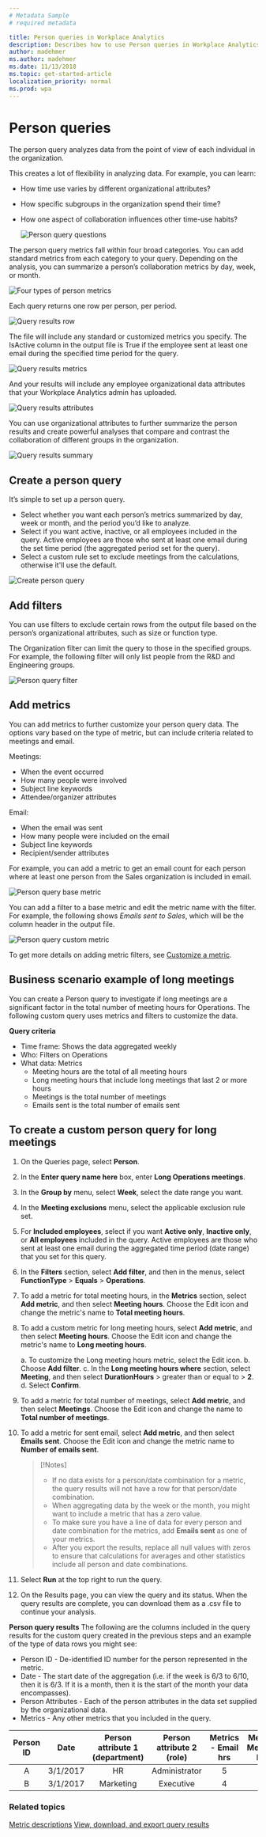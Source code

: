```yaml
---
# Metadata Sample
# required metadata

title: Person queries in Workplace Analytics 
description: Describes how to use Person queries in Workplace Analytics to analyze the collaboration of individuals in your organization, from the point of view of each individual.     
author: madehmer
ms.author: madehmer
ms.date: 11/13/2018
ms.topic: get-started-article
localization_priority: normal 
ms.prod: wpa
---
```

# Person queries

The person query analyzes data from the point of view of each individual in the organization.

This creates a lot of flexibility in analyzing data. For example, you can learn:

* How time use varies by different organizational attributes?
* How specific subgroups in the organization spend their time?
* How one aspect of collaboration influences other time-use habits?

  ![Person query questions](../Images/WpA/Tutorials/Person1.png)

The person query metrics fall within four broad categories. You can add standard metrics from each category to your query. Depending on the analysis, you can summarize a person’s collaboration metrics by day, week, or month.

![Four types of person metrics](../Images/WpA/Tutorials/four-types-of-person-metrics.png)

Each query returns one row per person, per period.

![Query results row](../Images/WpA/tutorials/query-results-row.png)

The file will include any standard or customized metrics you specify. The IsActive column in the output file is True if the employee sent at least one email during the specified time period for the query.

![Query results metrics](../Images/WpA/Tutorials/query-results-metrics.png)

 And your results will include any employee organizational data attributes that your Workplace Analytics admin has uploaded.

![Query results attributes](../Images/WpA/Tutorials/query-results-attributes.png)

You can use organizational attributes to further summarize the person results and create powerful analyses that compare and contrast the collaboration of different groups in the organization.

![Query results summary](../Images/WpA/Tutorials/query-results-summarize.png)

## Create a person query

It’s simple to set up a person query.

* Select whether you want each person’s metrics summarized by day, week or month, and the period you’d like to analyze.
* Select if you want active, inactive, or all employees included in the query. Active employees are those who sent at least one email during the set time period (the aggregated period set for the query).
* Select a custom rule set to exclude meetings from the calculations, otherwise it'll use the default.

![Create person query](../Images/WpA/Tutorials/create-person-query.png)

## Add filters

You can use filters to exclude certain rows from the output file based on the person’s organizational attributes, such as size or function type.

The Organization filter can limit the query to those in the specified groups. For example, the following filter will only list people from the R&D and Engineering groups.

![Person query filter](../Images/WpA/Tutorials/query-filter.png)

## Add metrics

You can add metrics to further customize your person query data. The options vary based on the type of metric, but can include criteria related to meetings and email.

Meetings:

* When the event occurred
* How many people were involved
* Subject line keywords
* Attendee/organizer attributes

Email:

* When the email was sent
* How many people were included on the email
* Subject line keywords
* Recipient/sender attributes

For example, you can add a metric to get an email count for each person where at least one person from the Sales organization is included in email.

 ![Person query base metric](../Images/WpA/Tutorials/query-base-metric.png)

You can add a filter to a base metric and edit the metric name with the filter. For example, the following shows _Emails sent to Sales_, which will be the column header in the output file.

![Person query custom metric](../Images/WpA/Tutorials/query-custom-metric.png)

To get more details on adding metric filters, see [Customize a metric](../Tutorials/customize-a-metric.md).

## Business scenario example of long meetings

You can create a Person query to investigate if long meetings are a significant factor in the total number of meeting hours for Operations. The following custom query uses metrics and filters to customize the data.

**Query criteria**

* Time frame: Shows the data aggregated weekly
* Who: Filters on Operations
* What data: Metrics
  * Meeting hours are the total of all meeting hours
  * Long meeting hours that include long meetings that last 2 or more hours
  * Meetings is the total number of meetings
  * Emails sent is the total number of emails sent

## To create a custom person query for long meetings

1. On the Queries page, select **Person**.
2. In the **Enter query name here** box, enter **Long Operations meetings**.
3. In the **Group by** menu, select **Week**, select the date range you want.
4. In the **Meeting exclusions** menu, select the applicable exclusion rule set.
5. For **Included employees**, select if you want **Active only**, **Inactive only**, or **All employees** included in the query. Active employees are those who sent at least one email during the aggregated time period (date range) that you set for this query.
6. In the **Filters** section, select **Add filter**, and then in the menus, select **FunctionType** > **Equals** > **Operations**.
7. To add a metric for total meeting hours, in the **Metrics** section, select **Add metric**, and then select **Meeting hours**. Choose the Edit icon and change the metric's name to **Total meeting hours**.
8. To add a custom metric for long meeting hours, select **Add metric**, and then select **Meeting hours**. Choose the Edit icon and change the metric's name to **Long meeting hours**.

    a. To customize the Long meeting hours metric, select the Edit icon.
    b. Choose **Add filter**.
    c. In the **Long meeting hours where** section, select **Meeting**, and then select **Duration­Hours** > greater than or equal to > **2**.
    d. Select **Confirm**.

9. To add a metric for total number of meetings, select **Add metric**, and then select **Meetings**. Choose the Edit icon and change the name to **Total number of meetings**.
10. To add a metric for sent email, select **Add metric**, and then select **Emails sent**. Choose the Edit icon and change the metric name to **Number of emails sent**.

    > [!Notes]
    > * If no data exists for a person/date combination for a metric, the query results will not have a row for that person/date combination.
    > * When aggregating data by the week or the month, you might want to include a metric that has a zero value.
    > * To make sure you have a line of data for every person and date combination for the metrics, add **Emails sent** as one of your metrics.
    > * After you export the results, replace all null values with zeros to ensure that calculations for averages and other statistics include all person and date combinations.

11. Select **Run** at the top right to run the query.
12. On the Results page, you can view the query and its status. When the query results are complete, you can download them as a .csv file to continue your analysis.

**Person query results**
The following are the columns included in the query results for the custom query created in the previous steps and an example of the type of data rows you might see:

* Person ID - De-identified ID number for the person represented in the metric.
* Date - The start date of the aggregation (i.e. if the week is 6/3 to 6/10, then it is 6/3. If it is a month, then it is the start of the month your data encompasses).
* Person Attributes - Each of the person attributes in the data set supplied by the organizational data.
* Metrics - Any other metrics that you included in the query.

**Person ID**|**Date**|**Person attribute 1 (department)**|**Person attribute 2 (role)**|**Metrics - Email hrs**|**Metrics Meeting hrs**
:-----:|:-----:|:-----:|:-----:|:-----:|:-----:
A|3/1/2017|HR|Administrator|5|11
B|3/1/2017|Marketing|Executive|4|14

### Related topics

[Metric descriptions](../Use/Metric-definitions.md)
[View, download, and export query results](../Use/View-download-and-export-query-results.md)